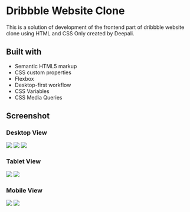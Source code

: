 # Dribbble Website Clone

This is a solution of development of the frontend part of dribbble website clone using HTML and CSS Only created by Deepali.

## Built with

- Semantic HTML5 markup
- CSS custom properties
- Flexbox
- Desktop-first workflow
- CSS Variables
- CSS Media Queries

## Screenshot

### Desktop View

![](./screenshots/d-1.png)
![](./screenshots/d-2.png)
![](./screenshots/d-3.png)

### Tablet View

![](./screenshots/t-1.png)
![](./screenshots/t-2.png)

### Mobile View

![](./screenshots/m-1.png)
![](./screenshots/m-2.png)


